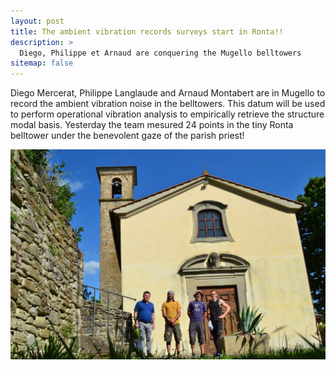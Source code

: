```yaml
---
layout: post
title: The ambient vibration records surveys start in Ronta!!
description: >
  Diego, Philippe et Arnaud are conquering the Mugello belltowers
sitemap: false
---
```

Diego Mercerat, Philippe Langlaude and Arnaud Montabert are in Mugello to record the ambient vibration noise in the belltowers. This datum will be used to perform operational vibration analysis to empirically retrieve the structure modal basis.
Yesterday the team mesured 24 points in the tiny Ronta belltower under the benevolent gaze of the parish priest!

![RontaTeam](/assets/img/news/RontaGroup.jpg)



